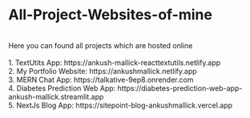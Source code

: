 # All-Project-Websites-of-mine
<br>
Here you can found all projects which are hosted online
<br><br>
1. TextUtits App: https://ankush-mallick-reacttextutils.netlify.app  <br>
2. My Portfolio Website: https://ankushmallick.netlify.app <br>
3. MERN Chat App: https://talkative-9ep8.onrender.com <br>
4. Diabetes Prediction Web App: https://diabetes-prediction-web-app-ankush-mallick.streamlit.app <br>
5. NextJs Blog App: https://sitepoint-blog-ankushmallick.vercel.app
